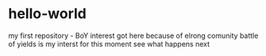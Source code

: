 # hello-world
my first repository - BoY interest
got here because of elrong comunity
battle of yields is my interst for this moment
see what happens next
